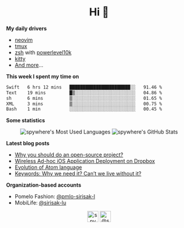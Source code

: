 <h1 align="center">Hi 👋</h1>

**My daily drivers**
- [neovim](https://github.com/neovim/neovim)
- [tmux](https://github.com/tmux/tmux)
- [zsh](https://github.com/zsh-users/zsh) with [powerlevel10k](https://github.com/romkatv/powerlevel10k)
- [kitty](https://github.com/kovidgoyal/kitty)
- [And more](https://github.com/spywhere/dotfiles)...

**This week I spent my time on**
<!--START_SECTION:waka-->

```txt
Swift   6 hrs 12 mins   ███████████████████████░░   91.46 %
Text    19 mins         █▒░░░░░░░░░░░░░░░░░░░░░░░   04.86 %
sh      6 mins          ▒░░░░░░░░░░░░░░░░░░░░░░░░   01.65 %
XML     3 mins          ▒░░░░░░░░░░░░░░░░░░░░░░░░   00.75 %
Bash    1 min           ░░░░░░░░░░░░░░░░░░░░░░░░░   00.45 %
```

<!--END_SECTION:waka-->

**Some statistics**
<p align="center"><img src="https://github-readme-stats.vercel.app/api/top-langs/?username=spywhere&layout=compact&hide=html&theme=nord" alt="spywhere's Most Used Languages" />
<img src="https://github-readme-stats.vercel.app/api?username=spywhere&show_icons=true&count_private=true&theme=nord" alt="spywhere's GitHub Stats" /></p>

**Latest blog posts**
- [Why you should do an open-source project?](https://medium.com/@spywhere/why-you-should-do-a-open-source-project-737545efff5f?source=rss-4e41bb0c6f4c------2)
- [Wireless Ad-hoc iOS Application Deployment on Dropbox](https://medium.com/@spywhere/wireless-ad-hoc-ios-application-deployment-on-dropbox-94d291b4e4c1?source=rss-4e41bb0c6f4c------2)
- [Evolution of Atom language](https://medium.com/@spywhere/evolution-of-atom-language-306d3b38ac45?source=rss-4e41bb0c6f4c------2)
- [Keywords: Why we need it? Can’t we live without it?](https://medium.com/@spywhere/keywords-why-we-need-it-can-t-we-live-without-it-5b70be049500?source=rss-4e41bb0c6f4c------2)

**Organization-based accounts**
- Pomelo Fashion: [@pmlo-sirisak-l](https://github.com/pmlo-sirisak-l)
- MobiLife: [@sirisak-lu](https://github.com/sirisak-lu)

<p align="center"> 
<a href="https://linkedin.com/in/spywhere" target="blank"><img align="center" src="https://cdn.jsdelivr.net/npm/simple-icons@3.0.1/icons/linkedin.svg" alt="spywhere" height="30" width="30" /></a>
<a href="https://medium.com/@spywhere" target="blank"><img align="center" src="https://cdn.jsdelivr.net/npm/simple-icons@3.0.1/icons/medium.svg" alt="@spywhere" height="30" width="30" /></a>
</p>
